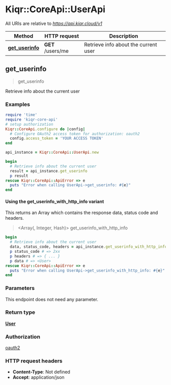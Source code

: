 # Kiqr::CoreApi::UserApi

All URIs are relative to *https://api.kiqr.cloud/v1*

| Method | HTTP request | Description |
| ------ | ------------ | ----------- |
| [**get_userinfo**](UserApi.md#get_userinfo) | **GET** /users/me | Retrieve info about the current user |


## get_userinfo

> <User> get_userinfo

Retrieve info about the current user

### Examples

```ruby
require 'time'
require 'kiqr-core-api'
# setup authorization
Kiqr::CoreApi.configure do |config|
  # Configure OAuth2 access token for authorization: oauth2
  config.access_token = 'YOUR ACCESS TOKEN'
end

api_instance = Kiqr::CoreApi::UserApi.new

begin
  # Retrieve info about the current user
  result = api_instance.get_userinfo
  p result
rescue Kiqr::CoreApi::ApiError => e
  puts "Error when calling UserApi->get_userinfo: #{e}"
end
```

#### Using the get_userinfo_with_http_info variant

This returns an Array which contains the response data, status code and headers.

> <Array(<User>, Integer, Hash)> get_userinfo_with_http_info

```ruby
begin
  # Retrieve info about the current user
  data, status_code, headers = api_instance.get_userinfo_with_http_info
  p status_code # => 2xx
  p headers # => { ... }
  p data # => <User>
rescue Kiqr::CoreApi::ApiError => e
  puts "Error when calling UserApi->get_userinfo_with_http_info: #{e}"
end
```

### Parameters

This endpoint does not need any parameter.

### Return type

[**User**](User.md)

### Authorization

[oauth2](../README.md#oauth2)

### HTTP request headers

- **Content-Type**: Not defined
- **Accept**: application/json

